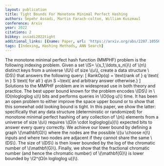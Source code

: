 ```yaml
---
layout: publication
title: Tight Bounds For Monotone Minimal Perfect Hashing
authors: Sepehr Assadi, Martin Farach-colton, William Kuszmaul
conference: Arxiv
year: 2022
citations: 2
bibkey: assadi2022tight
additional_links: [{name: Paper, url: 'https://arxiv.org/abs/2207.10556'}]
tags: [Indexing, Hashing Methods, ANN Search]
---
```

The monotone minimal perfect hash function (MMPHF) problem is the following
indexing problem. Given a set \\(S= \\{s_1,\ldots,s_n\\}\\) of \\(n\\) distinct keys from
a universe \\(U\\) of size \\(u\\), create a data structure \\(DS\\) that answers the
following query:
  \[ RankOp(q) = \text\{rank of \} q \text\{ in \} S \text\{ for all \} q\in S
  ~\text\{ and arbitrary answer otherwise.\}
  \]
  Solutions to the MMPHF problem are in widespread use in both theory and
practice.
  The best upper bound known for the problem encodes \\(DS\\) in \\(O(nlogloglog
u)\\) bits and performs queries in \\(O(log u)\\) time. It has been an open problem
to either improve the space upper bound or to show that this somewhat odd
looking bound is tight.
  In this paper, we show the latter: specifically that any data structure
(deterministic or randomized) for monotone minimal perfect hashing of any
collection of \\(n\\) elements from a universe of size \\(u\\) requires \\(Ω(n \cdot
logloglog\{u\})\\) expected bits to answer every query correctly.
  We achieve our lower bound by defining a graph \\(\mathbf\{G\}\\) where the nodes
are the possible \\(\{u \choose n\}\\) inputs and where two nodes are adjacent if
they cannot share the same \\(DS\\). The size of \\(DS\\) is then lower bounded by the
log of the chromatic number of \\(\mathbf\{G\}\\). Finally, we show that the
fractional chromatic number (and hence the chromatic number) of \\(\mathbf\{G\}\\) is
lower bounded by \\(2^\{Ω(n logloglog u)\}\\).